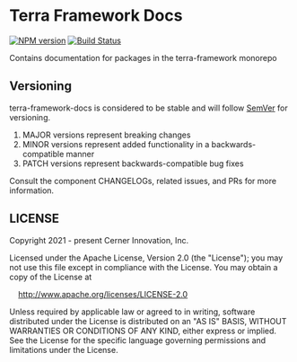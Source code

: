 # Terra Framework Docs

[![NPM version](https://badgen.net/npm/v/@cerner/terra-framework-docs)](https://www.npmjs.org/package/@cerner/terra-framework-docs)
[![Build Status](https://badgen.net/travis/cerner/terra-framework)](https://travis-ci.com/cerner/terra-framework)

Contains documentation for packages in the terra-framework monorepo

## Versioning

terra-framework-docs is considered to be stable and will follow [SemVer](http://semver.org/) for versioning.

1. MAJOR versions represent breaking changes
2. MINOR versions represent added functionality in a backwards-compatible manner
3. PATCH versions represent backwards-compatible bug fixes

Consult the component CHANGELOGs, related issues, and PRs for more information.

## LICENSE

Copyright 2021 - present Cerner Innovation, Inc.

Licensed under the Apache License, Version 2.0 (the "License"); you may not use this file except in compliance with the License. You may obtain a copy of the License at

&nbsp;&nbsp;&nbsp;&nbsp;<http://www.apache.org/licenses/LICENSE-2.0>

Unless required by applicable law or agreed to in writing, software distributed under the License is distributed on an "AS IS" BASIS, WITHOUT WARRANTIES OR CONDITIONS OF ANY KIND, either express or implied. See the License for the specific language governing permissions and limitations under the License.
